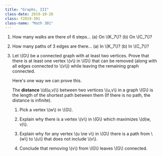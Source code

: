 ```yaml
---
title: "Graphs, III"
class-date: 2019-10-28
class: f2019-301
class-name: "Math 301"
---
```


1.  How many walks are there of 6 steps... (a) On \\(K_7\\)? (b) On \\(C_7\\)?
    
2.  How many paths of 3 edges are there... (a) In \\(K_7\\)? (b) In \\(C_7\\)?

3.  Let \\(G\\) be a connected graph with at least two vertices. Prove that
    there is at least one vertex \\(v\\) in \\(G\\) that can be removed (along
    with all edges connected to \\(v\\)) while leaving the remaining graph
    connected.
    
    Here's one way we can prove this.
    
    The **distance** \\(d(u,v)\\) between two vertices \\(u,v\\) in a graph
    \\(G\\) is the length of the shortest path between them (If there is no
    path, the distance is infinite).
    
    1.  Pick a vertex \\(w\\) in \\(G\\).
    
    2.  Explain why there is a vertex \\(v\\) in \\(G\\) which maximizes \\(d(w, v)\\).
    
    3.  Explain why for any vertex \\(u \ne v\\) in \\(G\\) there is a path from
        \\(w\\) to \\(u\\) that does not include \\(v\\).
    
    4.  Conclude that removing \\(v\\) from \\(G\\) leaves \\(G\\) connected.
